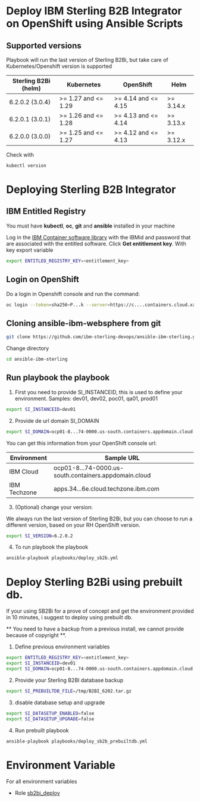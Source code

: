 # Deploy IBM Sterling B2B Integrator on OpenShift using Ansible Scripts

## Supported versions

Playbook will run the last version of Sterling B2Bi, but take care of Kubernetes/Openshift version is supported

| Sterling B2Bi (helm) | Kubernetes          | OpenShift           | Helm      |
|----------------------|---------------------|---------------------|-----------|
| 6.2.0.2 (3.0.4)      | >= 1.27 and <= 1.29 | >= 4.14 and <= 4.15 | >= 3.14.x |
| 6.2.0.1 (3.0.1)      | >= 1.26 and <= 1.28 | >= 4.13 and <= 4.14 | >= 3.13.x |
| 6.2.0.0 (3.0.0)      | >= 1.25 and <= 1.27 | >= 4.12 and <= 4.13 | >= 3.12.x |

Check with

```bash 
kubectl version
```

# Deploying Sterling B2B Integrator

## IBM Entitled Registry

You must have **kubectl**, **oc**, **git** and **ansible** installed in your machine

Log in the [IBM Container software library](https://myibm.ibm.com/products-services/containerlibrary) with the IBMid and password that are associated with the entitled software. Click **Get entitlement key**. With key export variable

```bash 
export ENTITLED_REGISTRY_KEY=<entitlement_key>
```

## Login on OpenShift

Do a login in Openshift console and run the command:

```bash 
oc login --token=sha256~P...k --server=https://c....containers.cloud.xxx.com:31234
```

## Cloning ansible-ibm-websphere from git

```bash 
git clone https://github.com/ibm-sterling-devops/ansible-ibm-sterling.git
```

Change directory

```bash 
cd ansible-ibm-sterling
```

## Run playbook the playbook

1) First you need to provide SI_INSTANCEID, this is used to define your environment. Samples: dev01, dev02, poc01, qa01, prod01

```bash 
export SI_INSTANCEID=dev01
```

2) Provide de url domain SI_DOMAIN

```bash 
export SI_DOMAIN=ocp01-8...74-0000.us-south.containers.appdomain.cloud
```

You can get this information from your OpenShift console url:

| Environment  | Sample URL      |
|--------------|-------------------------------------------------------|
| IBM Cloud    | ocp01-8...74-0000.us-south.containers.appdomain.cloud |
| IBM Techzone | apps.34...6e.cloud.techzone.ibm.com |

3) (Optional) change your version: 

We always run the last version of Sterling B2Bi, but you can choose to run a different version, based on your RH OpenShift version.

```bash 
export SI_VERSION=6.2.0.2
```

4) To run playbook the playbook


```bash 
ansible-playbook playbooks/deploy_sb2b.yml
```


# Deploy Sterling B2Bi using prebuilt db.

If your using SB2Bi for a prove of concept and get the environment provided in 10 minutes, i suggest to deploy using prebuilt db.

** You need to have a backup from a previous install, we cannot provide because of copyright **.


1) Define previous environment variables

```bash 
export ENTITLED_REGISTRY_KEY=<entitlement_key>
export SI_INSTANCEID=dev01
export SI_DOMAIN=ocp01-8...74-0000.us-south.containers.appdomain.cloud
```

2) Provide your Sterling B2BI database backup

```bash 
export SI_PREBUILTDB_FILE=/tmp/B2BI_6202.tar.gz
```

3) disable database setup and upgrade

```bash 
export SI_DATASETUP_ENABLED=false
export SI_DATASETUP_UPGRADE=false
```

4) Run prebuilt playbook

```bash 
ansible-playbook playbooks/deploy_sb2b_prebuiltdb.yml
```

# Environment Variable

For all environment variables

* Role [sb2bi_deploy](../../roles/sb2bi_deploy)
